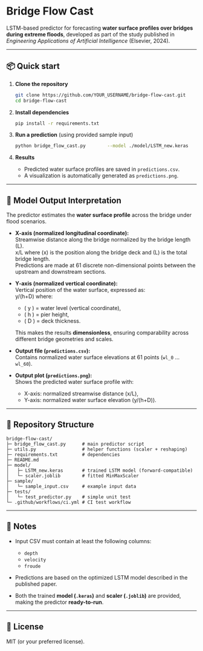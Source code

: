 # Bridge Flow Cast

LSTM-based predictor for forecasting **water surface profiles over bridges during extreme floods**, developed as part of the study published in *Engineering Applications of Artificial Intelligence* (Elsevier, 2024).

---

## 📦 Quick start

1. **Clone the repository**
   ```bash
   git clone https://github.com/YOUR_USERNAME/bridge-flow-cast.git
   cd bridge-flow-cast
   ```

2. **Install dependencies**
   ```bash
   pip install -r requirements.txt
   ```

3. **Run a prediction** (using provided sample input)
   ```bash
   python bridge_flow_cast.py        --model ./model/LSTM_new.keras        --scaler ./model/scaler.joblib        --input sample/sample_input.csv        --out sample/predictions.csv
   ```

4. **Results**
   - Predicted water surface profiles are saved in `predictions.csv`.  
   - A visualization is automatically generated as `predictions.png`.  

---

## 📘 Model Output Interpretation  

The predictor estimates the **water surface profile** across the bridge under flood scenarios.  

- **X-axis (normalized longitudinal coordinate):**  
  Streamwise distance along the bridge normalized by the bridge length \(L\).  
  x/L
  where \(x\) is the position along the bridge deck and \(L\) is the total bridge length.  
  Predictions are made at 61 discrete non-dimensional points between the upstream and downstream sections.

- **Y-axis (normalized vertical coordinate):**  
  Vertical position of the water surface, expressed as:  
  y/(h+D)
  where:  
  - \( y \) = water level (vertical coordinate),  
  - \( h \) = pier height,  
  - \( D \) = deck thickness.  

  This makes the results **dimensionless**, ensuring comparability across different bridge geometries and scales.

- **Output file (`predictions.csv`):**  
  Contains normalized water surface elevations at 61 points (`wl_0` … `wl_60`).  

- **Output plot (`predictions.png`):**  
  Shows the predicted water surface profile with:  
  - X-axis: normalized streamwise distance \(x/L\),  
  - Y-axis: normalized water surface elevation \(y/(h+D)\).

---

## 📂 Repository Structure

```
bridge-flow-cast/
├─ bridge_flow_cast.py      # main predictor script
├─ utils.py                 # helper functions (scaler + reshaping)
├─ requirements.txt         # dependencies
├─ README.md
├─ model/
│   ├─ LSTM_new.keras       # trained LSTM model (forward-compatible)
│   └─ scaler.joblib        # fitted MinMaxScaler
├─ sample/
│   └─ sample_input.csv     # example input data
├─ tests/
│   └─ test_predictor.py    # simple unit test
└─ .github/workflows/ci.yml # CI test workflow
```

---

## 📑 Notes

- Input CSV must contain at least the following columns:
  - `depth`
  - `velocity`
  - `froude`

- Predictions are based on the optimized LSTM model described in the published paper.  
- Both the trained **model (`.keras`)** and **scaler (`.joblib`)** are provided, making the predictor **ready-to-run**.  

---

## 📜 License

MIT (or your preferred license).

